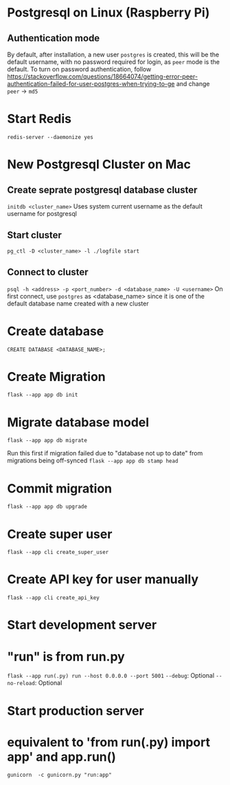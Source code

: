 # Postgresql on Linux (Raspberry Pi)
## Authentication mode
By default, after installation, a new user `postgres` is created, this will be the default username, with no password required for login, as `peer` mode is the default.
To turn on password authentication, follow https://stackoverflow.com/questions/18664074/getting-error-peer-authentication-failed-for-user-postgres-when-trying-to-ge and change `peer` -> `md5`

# Start Redis
`redis-server --daemonize yes`

# New Postgresql Cluster on Mac
## Create seprate postgresql database cluster
`initdb <cluster_name>`
Uses system current username as the default username for postgresql

## Start cluster
`pg_ctl -D <cluster_name> -l ./logfile start`

## Connect to cluster
`psql -h <address> -p <port_number> -d <database_name> -U <username>`
On first connect, use `postgres` as <database_name> since it is one of the default database name created with a new cluster

# Create database
`CREATE DATABASE <DATABASE_NAME>;`

# Create Migration
`flask --app app db init`

# Migrate database model
`flask --app app db migrate`

Run this first if migration failed due to "database not up to date" from migrations being off-synced
`flask --app app db stamp head`

# Commit migration
`flask --app app db upgrade`

# Create super user
`flask --app cli create_super_user`

# Create API key for user manually
`flask --app cli create_api_key`

# Start development server
# "run" is from run.py
`flask --app run(.py) run --host 0.0.0.0 --port 5001`
`--debug`: Optional
`--no-reload`: Optional

# Start production server
# equivalent to 'from run(.py) import app' and app.run()
`gunicorn  -c gunicorn.py "run:app"`
